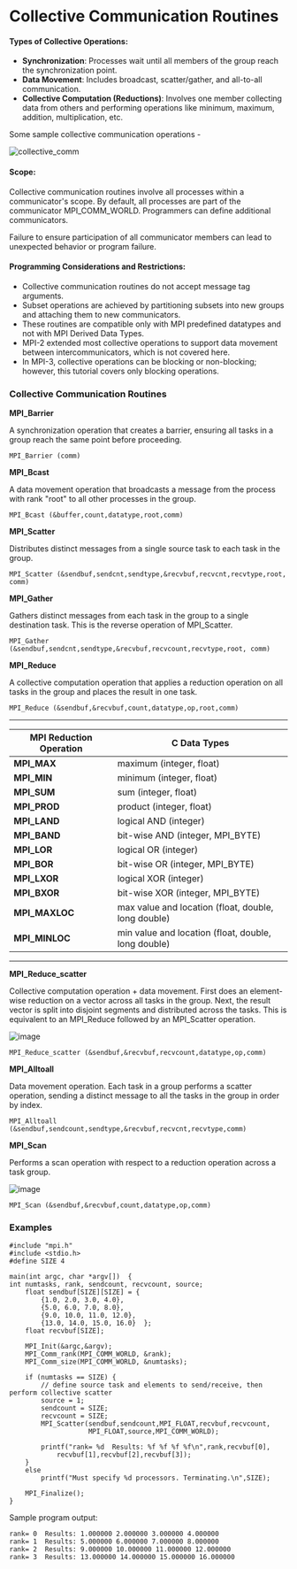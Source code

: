 # Collective Communication Routines

#### Types of Collective Operations:

- **Synchronization**: Processes wait until all members of the group reach the synchronization point.
- **Data Movement**: Includes broadcast, scatter/gather, and all-to-all communication.
- **Collective Computation (Reductions)**: Involves one member collecting data from others and performing operations like minimum, maximum, addition, multiplication, etc.

Some sample collective communication operations -

![collective_comm](Images/collective_comm.gif)

#### Scope:

Collective communication routines involve all processes within a communicator's scope. By default, all processes are part of the communicator MPI_COMM_WORLD. Programmers can define additional communicators.

Failure to ensure participation of all communicator members can lead to unexpected behavior or program failure.

#### Programming Considerations and Restrictions:

- Collective communication routines do not accept message tag arguments.
- Subset operations are achieved by partitioning subsets into new groups and attaching them to new communicators.
- These routines are compatible only with MPI predefined datatypes and not with MPI Derived Data Types.
- MPI-2 extended most collective operations to support data movement between intercommunicators, which is not covered here.
- In MPI-3, collective operations can be blocking or non-blocking; however, this tutorial covers only blocking operations.

### Collective Communication Routines

**MPI_Barrier**

A synchronization operation that creates a barrier, ensuring all tasks in a group reach the same point before proceeding.

```
MPI_Barrier (comm)
```

**MPI_Bcast**

A data movement operation that broadcasts a message from the process with rank "root" to all other processes in the group.

```
MPI_Bcast (&buffer,count,datatype,root,comm)
```


**MPI_Scatter**

Distributes distinct messages from a single source task to each task in the group.

```
MPI_Scatter (&sendbuf,sendcnt,sendtype,&recvbuf,recvcnt,recvtype,root, comm)
```

**MPI_Gather**

Gathers distinct messages from each task in the group to a single destination task. This is the reverse operation of MPI_Scatter.

```
MPI_Gather (&sendbuf,sendcnt,sendtype,&recvbuf,recvcount,recvtype,root, comm)
```

**MPI_Reduce**

A collective computation operation that applies a reduction operation on all tasks in the group and places the result in one task.

```
MPI_Reduce (&sendbuf,&recvbuf,count,datatype,op,root,comm)
```
-------------------------------------------------------------
| MPI Reduction Operation | C Data Types           |
|-------------------------|------------------------|
| **MPI_MAX**             | maximum (integer, float)        |
| **MPI_MIN**             | minimum (integer, float)        |
| **MPI_SUM**             | sum (integer, float)            |
| **MPI_PROD**            | product (integer, float)        |
| **MPI_LAND**            | logical AND (integer)           |
| **MPI_BAND**            | bit-wise AND (integer, MPI_BYTE)|
| **MPI_LOR**             | logical OR (integer)            |
| **MPI_BOR**             | bit-wise OR (integer, MPI_BYTE) |
| **MPI_LXOR**            | logical XOR (integer)           |
| **MPI_BXOR**            | bit-wise XOR (integer, MPI_BYTE)|
| **MPI_MAXLOC**          | max value and location (float, double, long double) |
| **MPI_MINLOC**          | min value and location (float, double, long double) |
---------------------------------------------------------------------------------


**MPI_Reduce_scatter**

Collective computation operation + data movement. First does an element-wise reduction on a vector across all tasks in the group. Next, the result vector is split into disjoint segments and distributed across the tasks. This is equivalent to an MPI_Reduce followed by an MPI_Scatter operation. 

![image](Images/MPI_Reduce_scatter.gif)

```
MPI_Reduce_scatter (&sendbuf,&recvbuf,recvcount,datatype,op,comm)
```

**MPI_Alltoall**

Data movement operation. Each task in a group performs a scatter operation, sending a distinct message to all the tasks in the group in order by index.

```
MPI_Alltoall (&sendbuf,sendcount,sendtype,&recvbuf,recvcnt,recvtype,comm)
```

**MPI_Scan**

Performs a scan operation with respect to a reduction operation across a task group. 

![image](Images/MPI_Scan.gif)

```
MPI_Scan (&sendbuf,&recvbuf,count,datatype,op,comm)
```

### Examples

```
#include "mpi.h"
#include <stdio.h>
#define SIZE 4

main(int argc, char *argv[])  {
int numtasks, rank, sendcount, recvcount, source;
    float sendbuf[SIZE][SIZE] = {
        {1.0, 2.0, 3.0, 4.0},
        {5.0, 6.0, 7.0, 8.0},
        {9.0, 10.0, 11.0, 12.0},
        {13.0, 14.0, 15.0, 16.0}  };
    float recvbuf[SIZE];

    MPI_Init(&argc,&argv);
    MPI_Comm_rank(MPI_COMM_WORLD, &rank);
    MPI_Comm_size(MPI_COMM_WORLD, &numtasks);

    if (numtasks == SIZE) {
        // define source task and elements to send/receive, then perform collective scatter
        source = 1;
        sendcount = SIZE;
        recvcount = SIZE;
        MPI_Scatter(sendbuf,sendcount,MPI_FLOAT,recvbuf,recvcount,
                    MPI_FLOAT,source,MPI_COMM_WORLD);

        printf("rank= %d  Results: %f %f %f %f\n",rank,recvbuf[0],
            recvbuf[1],recvbuf[2],recvbuf[3]);
    }
    else
        printf("Must specify %d processors. Terminating.\n",SIZE);

    MPI_Finalize();
}
```

Sample program output:

```
rank= 0  Results: 1.000000 2.000000 3.000000 4.000000
rank= 1  Results: 5.000000 6.000000 7.000000 8.000000
rank= 2  Results: 9.000000 10.000000 11.000000 12.000000
rank= 3  Results: 13.000000 14.000000 15.000000 16.000000
```
